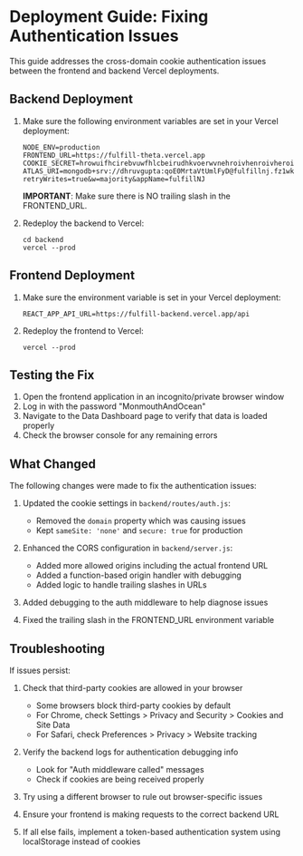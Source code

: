 # Deployment Guide: Fixing Authentication Issues

This guide addresses the cross-domain cookie authentication issues between the frontend and backend Vercel deployments.

## Backend Deployment

1. Make sure the following environment variables are set in your Vercel deployment:

   ```
   NODE_ENV=production
   FRONTEND_URL=https://fulfill-theta.vercel.app
   COOKIE_SECRET=hrowuifhcirebvuwfhlcbeirudhkvoerwvnehroivhenroivheroiv
   ATLAS_URI=mongodb+srv://dhruvgupta:qoE0MrtaVtUmlFyD@fulfillnj.fz1wk.mongodb.net/?retryWrites=true&w=majority&appName=fulfillNJ
   ```

   **IMPORTANT**: Make sure there is NO trailing slash in the FRONTEND_URL.

2. Redeploy the backend to Vercel:
   ```
   cd backend
   vercel --prod
   ```

## Frontend Deployment

1. Make sure the environment variable is set in your Vercel deployment:
   ```
   REACT_APP_API_URL=https://fulfill-backend.vercel.app/api
   ```

2. Redeploy the frontend to Vercel:
   ```
   vercel --prod
   ```

## Testing the Fix

1. Open the frontend application in an incognito/private browser window
2. Log in with the password "MonmouthAndOcean"
3. Navigate to the Data Dashboard page to verify that data is loaded properly
4. Check the browser console for any remaining errors

## What Changed

The following changes were made to fix the authentication issues:

1. Updated the cookie settings in `backend/routes/auth.js`:
   - Removed the `domain` property which was causing issues
   - Kept `sameSite: 'none'` and `secure: true` for production

2. Enhanced the CORS configuration in `backend/server.js`:
   - Added more allowed origins including the actual frontend URL
   - Added a function-based origin handler with debugging
   - Added logic to handle trailing slashes in URLs

3. Added debugging to the auth middleware to help diagnose issues

4. Fixed the trailing slash in the FRONTEND_URL environment variable

## Troubleshooting

If issues persist:

1. Check that third-party cookies are allowed in your browser
   - Some browsers block third-party cookies by default
   - For Chrome, check Settings > Privacy and Security > Cookies and Site Data
   - For Safari, check Preferences > Privacy > Website tracking

2. Verify the backend logs for authentication debugging info
   - Look for "Auth middleware called" messages
   - Check if cookies are being received properly

3. Try using a different browser to rule out browser-specific issues

4. Ensure your frontend is making requests to the correct backend URL

5. If all else fails, implement a token-based authentication system using localStorage instead of cookies 